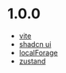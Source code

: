 # 1.0.0

- [vite](https://cn.vite.dev/)
- [shadcn ui](https://www.shadcn.com.cn/)
- [localForage](https://localforage.github.io/localForage/)
- [zustand](https://zustand-demo.pmnd.rs/)

